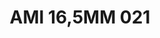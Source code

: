 ---
title: AMI 16,5MM 021
date: 
draft: false

# descripcion
description : Anillo de plata 925 y microcubics. Modelo sin fin (toda la vuelta completa del anillo con microcubics).

materials: Plata 925

color: 

dimensions: 16,5 mm diámetro

code: 05-28-1188

type: "Anillos"

categories: []

price: $10.120,00

price_eftvo: $8.600,00

# Images
# first image will be shown in the product page
images:
  # - image: "images/path_to_image"
  # La ubicacion de las imagenes es imagenes/Anillos/Anillos.Microcubic/05-28-1188-ami-16,5mm-021
  - image: "./images/anillos/microcubic/05-28-1188-ami-16,5mm-021.jpg"
---
